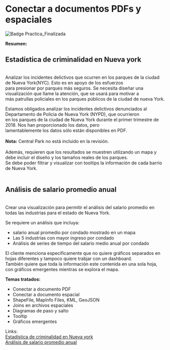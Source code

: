 # Conectar a documentos PDFs y espaciales

![Badge Practica_Finalizada](https://img.shields.io/badge/STATUS-PRACTICA%20FINALIZADA-green)

**Resumen:**  
  
  ## Estadística de criminalidad en Nueva york
  <br>
  Analizar los incidentes delictivos que ocurren en los parques de la ciudad de Nueva York(NYC). Esto es en apoyo de los esfuerzos<br>para presionar por parques más seguros. Se necesita diseñar una visualización que llame la atención, que se usará para motivar a<br>más patrullas policiales en los parques públicos de la ciudad de nueva York.

  Estamos obligados analizar los incidentes delictivos denunciados al Departamento de Policia de Nueva York (NYPD), que ocurrieron<br>en los parques de la ciudad de Nueva York durante el primer trimestre de 2018. Nos han proporcionado los datos, pero<br> lamentablemente los datos sólo están disponibles en PDF.<br>
  <br>
  **Nota:** Central Park no está incluido en la revisión.<br>
  <br>
  Además, requieren que los resultados se muestren utilizando un mapa y debe incluir el diseño y los tamaños reales de los parques.<br>
  Se debe poder filtrar y visualizar con tooltips la información de cada barrio de Nueva York.<br>
  <br>
  ## Análisis de salario promedio anual
  <br>
  Crear una visualización para permitir el análisis del salario promedio en todas las industrias para el estado de Nueva York.<br>

  Se requiere un análisis que incluya:
   - salario anual promedio por condado mostrado en un mapa
   - Las 5 industrias con mayor ingreso por condado
   - Análisis de series de tiempo del salario medio anual por condado

  El cliente menciona específicamente que no quiere gráficos separados en hojas diferentes y tampoco quiere trabjar con un dashboard.<br>
  También quiere que toda la información este contenida en una sola hoja, con gráficos emergentes mientras se explora el mapa.<br>


**Temas tratados:**  
   - Conectar a documento PDF
   - Conectar a documento espacial 
   - ShapeFile, MapInfo Files, KML, GeoJSON
   - Joins en archivos espaciales
   - Diagramas de paso y salto
   - Tooltip
   - Gráficos emergentes


Links:<br>
[Estadística de criminalidad en Nueva york](https://public.tableau.com/app/profile/ariel2737/viz/NYCCrimes_16801045530590/NewYorkCityParks)<br>
[Análisis de salario promedio anual](https://public.tableau.com/app/profile/ariel2737/viz/NYAverageAnualSalary/AverageAnualSalaryMap)
